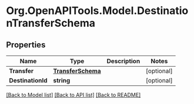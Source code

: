 
# Org.OpenAPITools.Model.DestinationTransferSchema

## Properties

Name | Type | Description | Notes
------------ | ------------- | ------------- | -------------
**Transfer** | [**TransferSchema**](TransferSchema.md) |  | [optional] 
**DestinationId** | **string** |  | [optional] 

[[Back to Model list]](../README.md#documentation-for-models)
[[Back to API list]](../README.md#documentation-for-api-endpoints)
[[Back to README]](../README.md)

